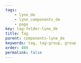 ```yaml
---
tags: 
    - lyne_de
    - lyne_components_de
    - page
key: tag-folder-lyne_de
title: Tag
parent: components-lyne_de
keywords: tag, tag-group, group
order: 400
permalink: false
---
```

